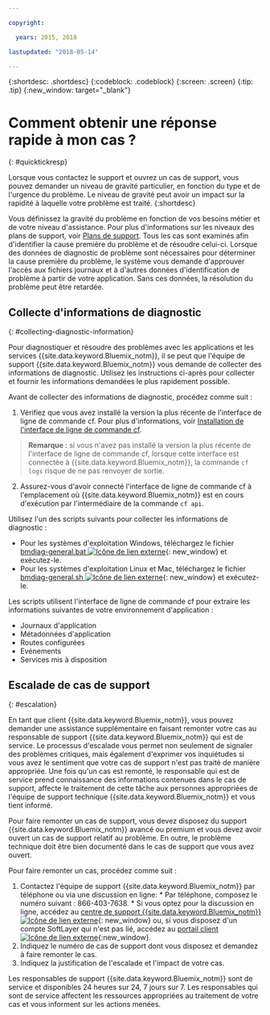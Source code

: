 ```yaml
---

copyright:

  years: 2015, 2018

lastupdated: "2018-05-14"

---
```



{:shortdesc: .shortdesc}
{:codeblock: .codeblock}
{:screen: .screen}
{:tip: .tip}
{:new_window: target="_blank"}


# Comment obtenir une réponse rapide à mon cas ?
{: #quicktickresp}

Lorsque vous contactez le support et ouvrez un cas de support, vous pouvez demander un niveau de gravité particulier, en fonction du type et de l'urgence du problème. Le niveau de gravité peut avoir un impact sur la rapidité à laquelle votre problème est traité.
{:shortdesc}

Vous définissez la gravité du problème en fonction de vos besoins métier et de votre niveau d'assistance. Pour plus d'informations sur les niveaux des plans de support, voir [Plans de support](/docs/get-support/index.html). Tous les cas sont examinés afin d'identifier la cause première du problème et de résoudre celui-ci. Lorsque des données de diagnostic de problème sont nécessaires pour déterminer la cause première du problème, le système vous demande d'approuver l'accès aux fichiers journaux et à d'autres données d'identification de problème à partir de votre application. Sans ces données, la résolution du problème peut être retardée.

## Collecte d'informations de diagnostic
{: #collecting-diagnostic-information}

Pour diagnostiquer et résoudre des problèmes avec les applications et les services {{site.data.keyword.Bluemix_notm}}, il se peut que l'équipe de support {{site.data.keyword.Bluemix_notm}} vous demande de collecter des informations de diagnostic. Utilisez les instructions ci-après pour collecter et fournir les informations demandées le plus rapidement possible.

Avant de collecter des informations de diagnostic, procédez comme suit :

1. Vérifiez que vous avez installé la version la plus récente de l'interface de ligne de commande cf. Pour plus d'informations, voir [Installation de l'interface de ligne de commande cf](/docs/starters/install_cli.html).
>**Remarque :** si vous n'avez pas installé la version la plus récente de l'interface de ligne de commande cf, lorsque cette interface est connectée à {{site.data.keyword.Bluemix_notm}}, la commande `cf logs` risque de ne pas renvoyer de sortie.
2. Assurez-vous d'avoir connecté l'interface de ligne de commande cf à l'emplacement où {{site.data.keyword.Bluemix_notm}} est en cours d'exécution par l'intermédiaire de la commande `cf api`.

Utilisez l'un des scripts suivants pour collecter les informations de diagnostic :

  * Pour les systèmes d'exploitation Windows, téléchargez le fichier [bmdiag-general.bat ![Icône de lien externe](../icons/launch-glyph.svg "Icône de lien externe")](http://bluemix-mustgather.mybluemix.net/mustgather/general/bmdiag-general.bat){: new_window} et exécutez-le.
  * Pour les systèmes d'exploitation Linux et Mac, téléchargez le fichier [bmdiag-general.sh ![Icône de lien externe](../icons/launch-glyph.svg "Icône de lien externe")](http://bluemix-mustgather.mybluemix.net/mustgather/general/bmdiag-general.sh){: new_window} et exécutez-le.

Les scripts utilisent l'interface de ligne de commande cf pour extraire les informations suivantes de votre environnement d'application :
  * Journaux d'application
  * Métadonnées d'application
  * Routes configurées
  * Evénements
  * Services mis à disposition

## Escalade de cas de support
{: #escalation}

En tant que client {{site.data.keyword.Bluemix_notm}}, vous pouvez demander une assistance supplémentaire en faisant remonter votre cas au responsable de support {{site.data.keyword.Bluemix_notm}} qui est de service. Le processus d'escalade vous permet non seulement de signaler des problèmes critiques, mais également d'exprimer vos inquiétudes si vous avez le sentiment que votre cas de support n'est pas traité de manière appropriée. Une fois qu'un cas est remonté, le responsable qui est de service prend connaissance des informations contenues dans le cas de support, affecte le traitement de cette tâche aux personnes appropriées de l'équipe de support technique {{site.data.keyword.Bluemix_notm}} et vous tient informé.

Pour faire remonter un cas de support, vous devez disposez du support {{site.data.keyword.Bluemix_notm}} avancé ou premium et vous devez avoir ouvert un cas de support relatif au problème. En outre, le problème technique doit être bien documenté dans le cas de support que vous avez ouvert.

 Pour faire remonter un cas, procédez comme suit :

  1. Contactez l'équipe de support {{site.data.keyword.Bluemix_notm}} par téléphone ou via une discussion en ligne:
    * Par téléphone, composez le numéro suivant : 866-403-7638.
    * Si vous optez pour la discussion en ligne, accédez au [centre de support {{site.data.keyword.Bluemix_notm}} ![Icône de lien externe](../icons/launch-glyph.svg "Icône de lien externe")](https://console.bluemix.net/unifiedsupport/supportcenter){: new_window} ou, si vous disposez d'un compte SoftLayer qui n'est pas lié, accédez au [portail client ![Icône de lien externe](../icons/launch-glyph.svg)](https://control.softlayer.com/){:new_window}.
  2. Indiquez le numéro de cas de support dont vous disposez et demandez à faire remonter le cas.
  3. Indiquez la justification de l'escalade et l'impact de votre cas.

Les responsables de support {{site.data.keyword.Bluemix_notm}} sont de service et disponibles 24 heures sur 24, 7 jours sur 7. Les responsables qui sont de service affectent les ressources appropriées au traitement de votre cas et vous informent sur les actions menées.
